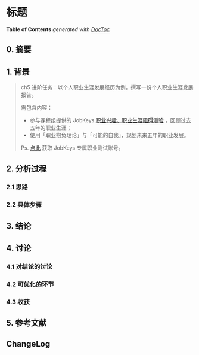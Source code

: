 # 标题

<!-- START doctoc -->

**Table of Contents**  *generated with [DocToc](https://github.com/thlorenz/doctoc)*

<!-- END doctoc -->

## 0. 摘要

## 1. 背景

> ch5 进阶任务：以个人职业生涯发展经历为例，撰写一份个人职业生涯发展报告。
>
> 需包含内容：
>
> - 参与课程组提供的 JobKeys [职业兴趣、职业生涯阻碍测验](http://ecareer.jobkeys.cn/) ，回顾过去五年的职业生涯；
> - 使用「职业抱负理论」与「可能的自我」，规划未来五年的职业发展。
>
> Ps. [点此](https://github.com/AIHackers/IA001/blob/master/ch5/InfoJobKeysAccount.md) 获取 JobKeys 专属职业测试账号。

## 2. 分析过程

### 2.1 思路

### 2.2 具体步骤

## 3. 结论

## 4. 讨论

### 4.1 对结论的讨论

### 4.2 可优化的环节

### 4.3 收获

## 5. 参考文献

## ChangeLog
